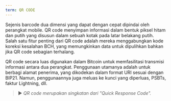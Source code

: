```yaml
---
term: QR CODE
---
```


Sejenis barcode dua dimensi yang dapat dengan cepat dipindai oleh perangkat mobile. QR code menyimpan informasi dalam bentuk piksel hitam dan putih yang disusun dalam sebuah kotak pada latar belakang putih. Salah satu fitur penting dari QR code adalah mereka menggabungkan kode koreksi kesalahan BCH, yang memungkinkan data untuk dipulihkan bahkan jika QR code sebagian terhalang.

QR code secara luas digunakan dalam Bitcoin untuk memfasilitasi transmisi informasi antara dua perangkat. Penggunaan utamanya adalah untuk berbagi alamat penerima, yang dikodekan dalam format URI sesuai dengan BIP21. Namun, penggunaannya juga meluas ke kunci yang diperluas, PSBTs, faktur Lightning, dll.

> ► *QR code merupakan singkatan dari "Quick Response Code".*